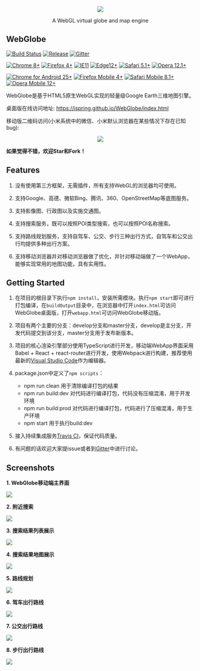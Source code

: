 <div align="center">
  <a target="_blank" href="https://ispring.github.io/WebGlobe/index.html">
    <img src="https://github.com/iSpring/WebGlobe/blob/develop/images/webglobe.png">
  </a>
  <p align="center">A WebGL virtual globe and map engine</p>
</div>


## WebGlobe
[![Build Status](https://travis-ci.org/iSpring/WebGlobe.svg?branch=develop)](https://travis-ci.org/iSpring/WebGlobe)
[![Release](https://img.shields.io/badge/release-0.5.1-blue.svg)](https://github.com/iSpring/WebGlobe/releases)
[![Gitter](https://badges.gitter.im/Join%20Chat.svg)](https://gitter.im/iSpring/WebGlobe)

[![Chrome 8+](https://img.shields.io/badge/Chrome-8+-1DA362.svg)](http://caniuse.com/#search=WebGL)
[![Firefox 4+](https://img.shields.io/badge/Firefox-4+-E77827.svg)](http://caniuse.com/#search=WebGL)
[![IE11](https://img.shields.io/badge/IE-11+-00BCF2.svg)](http://caniuse.com/#search=WebGL)
[![Edge12+](https://img.shields.io/badge/Edge-12+-2F78BD.svg)](http://caniuse.com/#search=WebGL)
[![Safari 5.1+](https://img.shields.io/badge/Safari-5.1+-07C0F2.svg)](http://caniuse.com/#search=WebGL)
[![Opera 12.1+](https://img.shields.io/badge/Opera-12.1+-E23232.svg)](http://caniuse.com/#search=WebGL)

[![Chrome for Android 25+](https://img.shields.io/badge/Chrome%20for%20Android-25+-1DA362.svg)](http://caniuse.com/#search=WebGL)
[![Firefox Mobile 4+](https://img.shields.io/badge/Firefox%20Mobile-4+-E77827.svg)](http://caniuse.com/#search=WebGL)
[![Safari Mobile 8.1+](https://img.shields.io/badge/Safari%20Mobile-8.1%2B-07C0F2.svg)](http://caniuse.com/#search=WebGL)
[![Opera Mobile 12+](https://img.shields.io/badge/Opera%20Mobile-12+-E23232.svg)](http://caniuse.com/#search=WebGL)


WebGlobe是基于HTML5原生WebGL实现的轻量级Google Earth三维地图引擎。

桌面版在线访问地址: https://ispring.github.io/WebGlobe/index.html

移动版二维码访问(小米系统中的微信、小米默认浏览器在某些情况下存在已知bug): 
<div align="center">
  <img src="https://github.com/iSpring/WebGlobe/blob/develop/images/qrcode.png">
</div>

**如果觉得不错，欢迎Star和Fork！**

## Features
 1. 没有使用第三方框架，无需插件，所有支持WebGL的浏览器均可使用。

 2. 支持Google、高德、微软Bing、腾讯、360、OpenStreetMap等底图服务。

 3. 支持影像图、行政图以及实施交通图。

 4. 支持搜索服务，既可以按照POI类型搜索，也可以按照POI名称搜索。
 
 5. 支持路线规划服务，支持自驾车、公交、步行三种出行方式，自驾车和公交出行均提供多种出行方案。

 6. 支持移动浏览器并对移动浏览器做了优化，并针对移动端做了一个WebApp，能够实现常用的地图功能，具有实用性。

## Getting Started
 1. 在项目的根目录下执行`npm install`，安装所需模块。执行`npm start`即可进行打包编译，在`buildOutput`目录中，在浏览器中打开`index.html`可访问WebGlobe桌面版，打开`webapp.html`可访问WebGlobe移动版。

 2. 项目有两个主要的分支：develop分支和master分支，develop是主分支，开发代码提交到该分支，master分支用于发布新版本。

 3. 项目的核心渲染引擎部分使用TypeScript进行开发，移动端WebApp界面采用Babel + React + react-router进行开发，使用Webpack进行构建，推荐使用最新的[Visual Studio Code](http://code.visualstudio.com/)作为编辑器。

 4. package.json中定义了`npm scripts`：
    - npm run clean 用于清除编译打包的结果
    - npm run build:dev 对代码进行编译打包，代码没有压缩混淆，用于开发环境
    - npm run build:prod 对代码进行编译打包，代码进行了压缩混淆，用于生产环境
    - npm start 用于执行build:dev

 5. 接入持续集成服务[Travis CI](https://travis-ci.org/iSpring/WebGlobe)，保证代码质量。

 6. 有问题的话欢迎大家提issue或者到[Gitter](https://gitter.im/iSpring/WebGlobe)中进行讨论。

 ## Screenshots
**1. WebGlobe移动端主界面**
  <div align="left">
    <a target="_blank" href="#">
      <img src="https://github.com/iSpring/WebGlobe/blob/develop/images/1.png">
    </a>
  </div>


**2. 附近搜索**
  <div align="left">
    <a target="_blank" href="#">
      <img src="https://github.com/iSpring/WebGlobe/blob/develop/images/2.png">
    </a>
  </div>


**3. 搜索结果列表展示**
  <div align="left">
    <a target="_blank" href="#">
      <img src="https://github.com/iSpring/WebGlobe/blob/develop/images/3.png">
    </a>
  </div>


**4. 搜索结果地图展示**
  <div align="left">
    <a target="_blank" href="#">
      <img src="https://github.com/iSpring/WebGlobe/blob/develop/images/4.png">
    </a>
  </div>


**5. 路线规划**
  <div align="left">
    <a target="_blank" href="#">
      <img src="https://github.com/iSpring/WebGlobe/blob/develop/images/5.png">
    </a>
  </div>


**6. 驾车出行路线**
  <div align="left">
    <a target="_blank" href="#">
      <img src="https://github.com/iSpring/WebGlobe/blob/develop/images/6.png">
    </a>
  </div>


**7. 公交出行路线**
  <div align="left">
    <a target="_blank" href="#">
      <img src="https://github.com/iSpring/WebGlobe/blob/develop/images/7.png">
    </a>
  </div>


**8. 步行出行路线**
  <div align="left">
    <a target="_blank" href="#">
      <img src="https://github.com/iSpring/WebGlobe/blob/develop/images/8.png">
    </a>
  </div>